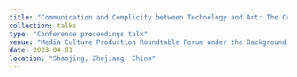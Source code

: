 ```yaml
---
title: "Communication and Complicity between Technology and Art: The Cross-border Approach and Contextual Extension of Mai's Media View / 技术与艺术的沟通和共谋：麦氏媒介观的跨界进路及语境延伸."
collection: talks
type: "Conference proceedings talk"
venue: "Media Culture Production Roundtable Forum under the Background of Deep Integration and 2023 China College Film and Television Society Media Culture Professional Committee Council Meeting"
date: 2023-04-01
location: "Shaojing, Zhejiang, China"
---
```


